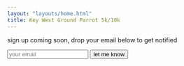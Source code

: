 ```yaml
---
layout: "layouts/home.html"
title: Key West Ground Parrot 5k/10k
---
```


<form action="/home" class="p-4 m-6 text-center mx-auto border-2 border-dashed border-red-500" method="post" name="email-list" netlify>
    <p class="text-sm my-3">sign up coming soon, drop your email below to get notified</p>
    <input type="email" placeholder="your email" class="p-2" required>
    <button type="submit">let me know</button>
</form>